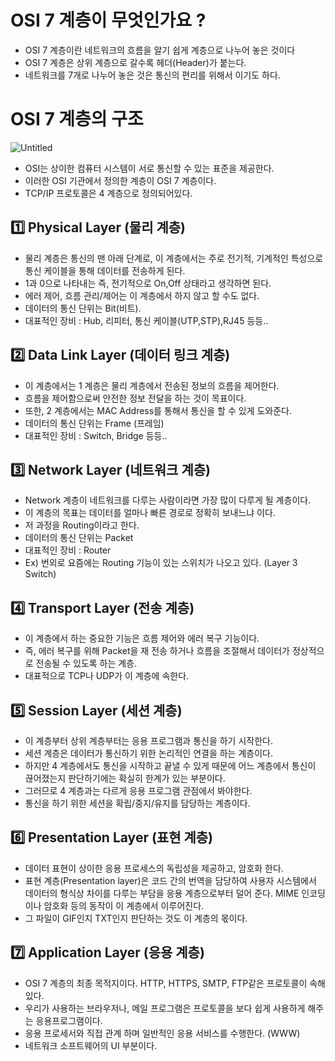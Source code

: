 # OSI 7 계층이 무엇인가요 ?

- OSI 7 계층이란 네트워크의 흐름을 알기 쉽게 계층으로 나누어 놓은 것이다
- OSI 7 계층은 상위 계층으로 갈수록 헤더(Header)가 붙는다.
- 네트워크를 7개로 나누어 놓은 것은 통신의 편리를 위해서 이기도 하다.

# OSI 7 계층의 구조

![Untitled](https://t1.daumcdn.net/cfile/tistory/995EFF355B74179035)

- OSI는 상이한 컴퓨터 시스템이 서로 통신할 수 있는 표준을 제공한다.
- 이러한 OSI 기관에서 정의한 계층이 OSI 7 계층이다.
- TCP/IP 프로토콜은 4 계층으로 정의되어있다.

## 1️⃣ Physical Layer (물리 계층)

- 물리 계층은 통신의 맨 아래 단계로, 이 계층에서는 주로 전기적, 기계적인 특성으로 통신 케이블을 통해 데이터를 전송하게 된다.
- 1과 0으로 나타내는 즉, 전기적으로 On,Off 상태라고 생각하면 된다.
- 에러 제어, 흐름 관리/제어는 이 계층에서 하지 않고 할 수도 없다.
- 데이터의 통신 단위는 Bit(비트).
- 대표적인 장비 : Hub, 리피터, 통신 케이블(UTP,STP),RJ45 등등..

## 2️⃣ Data Link Layer (데이터 링크 계층)

- 이 계층에서는 1 계층은 물리 계층에서 전송된 정보의 흐름을 제어한다.
- 흐름을 제어함으로써 안전한 정보 전달을 하는 것이 목표이다.
- 또한, 2 계층에서는 MAC Address를 통해서 통신을 할 수 있게 도와준다.
- 데이터의 통신 단위는 Frame (프레임)
- 대표적인 장비 : Switch, Bridge 등등..

## 3️⃣ Network Layer (네트워크 계층)

- Network 계층이 네트워크를 다루는 사람이라면 가장 많이 다루게 될 계층이다.
- 이 계층의 목표는 데이터를 얼마나 빠른 경로로 정확히 보내느냐 이다.
- 저 과정을 Routing이라고 한다.
- 데이터의 통신 단위는 Packet
- 대표적인 장비 : Router
- Ex) 번외로 요즘에는 Routing 기능이 있는 스위치가 나오고 있다. (Layer 3 Switch)

## 4️⃣ Transport Layer (전송 계층)

- 이 계층에서 하는 중요한 기능은 흐름 제어와 에러 복구 기능이다.
- 즉, 에러 복구를 위해 Packet을 재 전송 하거나 흐름을 조절해서 데이터가 정상적으로 전송될 수 있도록 하는 계층.
- 대표적으로 TCP나 UDP가 이 계층에 속한다.

## 5️⃣ Session Layer (세션 계층)

- 이 계층부터 상위 계층부터는 응용 프로그램과 통신을 하기 시작한다.
- 세션 계층은 데이터가 통신하기 위한 논리적인 연결을 하는 계층이다.
- 하지만 4 계층에서도 통신을 시작하고 끝낼 수 있게 때문에 어느 계층에서 통신이 끊어졌는지 판단하기에는 확실히 한계가 있는 부분이다.
- 그러므로 4 계층과는 다르게 응용 프로그램 관점에서 봐야한다.
- 통신을 하기 위한 세션을 확립/중지/유지를 담당하는 계층이다.

## 6️⃣ Presentation Layer (표현 계층)

- 데이터 표현이 상이한 응용 프로세스의 독립성을 제공하고, 암호화 한다.
- 표현 계층(Presentation layer)은 코드 간의 번역을 담당하여 사용자 시스템에서 데이터의 형식상 차이를 다루는 부담을 응용 계층으로부터 덜어 준다. MIME 인코딩이나 암호화 등의 동작이 이 계층에서 이루어진다.
- 그 파일이 GIF인지 TXT인지 판단하는 것도 이 계층의 몫이다.

## 7️⃣ Application Layer (응용 계층)

- OSI 7 계층의 최종 목적지이다. HTTP, HTTPS, SMTP, FTP같은 프로토콜이 속해있다.
- 우리가 사용하는 브라우저나, 메일 프로그램은 프로토콜을 보다 쉽게 사용하게 해주는 응용프로그램이다.
- 응용 프로세서와 직접 관계 하며 일반적인 응용 서비스를 수행한다. (WWW)
- 네트워크 소프트웨어의 UI 부분이다.
